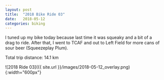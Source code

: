 ```yaml
---
layout: post
title:  "2018 Bike Ride 03"
date:   2018-05-12
categories: biking
---
```


I tuned up my bike today because last time it was squeaky and a bit of a drag to ride. After that, I went to TCAF and out to Left Field for more cans of sour beer (Squeezeplay Plum).

Total trip distance: 14.1 km

![2018 Ride 03]({{ site.url }}/images/2018-05-12_overlay.png){:width="600px"}

